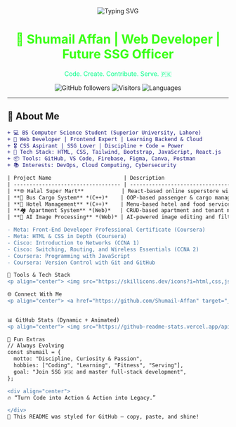 <!-- Save this as README.md and preview on GitHub for full effect -->

<div align="center">
  
  <img src="https://readme-typing-svg.herokuapp.com?font=Fira+Code&duration=4000&pause=1000&color=39FF14&center=true&vCenter=true&width=435&lines=Hi+%F0%9F%91%8B%2C+I'm+Shumail+Affan!;CS+Student+%F0%9F%92%BB+%7C+Frontend+Dev+%F0%9F%8C%90;Learning+Backend+%26+Cloud+%E2%9C%A8;Aspiring+SSG+Officer+%F0%9F%87%B5%F0%9F%87%B0" alt="Typing SVG" />

  <h1 style="color:#39FF14;">🚀 Shumail Affan | Web Developer | Future SSG Officer</h1>
  <p style="color:#00ff88;">Code. Create. Contribute. Serve. 🇵🇰</p>

  ![GitHub followers](https://img.shields.io/github/followers/Shumail-Affan?label=Follow&style=social)
  ![Visitors](https://komarev.com/ghpvc/?username=Shumail-Affan&color=39FF14)
  ![Languages](https://img.shields.io/github/languages/top/Shumail-Affan/portfolio)

</div>

---

## 🧠 About Me  
```diff
+ 💻 BS Computer Science Student (Superior University, Lahore)
+ 🎯 Web Developer | Frontend Expert | Learning Backend & Cloud
+ 🎖️ CSS Aspirant | SSG Lover | Discipline + Code = Power
+ 🔧 Tech Stack: HTML, CSS, Tailwind, Bootstrap, JavaScript, React.js
+ 📦 Tools: GitHub, VS Code, Firebase, Figma, Canva, Postman
+ 📚 Interests: DevOps, Cloud Computing, Cybersecurity

| Project Name                       | Description                                                                         |
| ---------------------------------- | ----------------------------------------------------------------------------------- |
| **🌐 Halal Super Mart**            | React-based online superstore with cart, product listings, Firebase auth, dark mode |
| **🚌 Bus Cargo System** *(C++)*    | OOP-based passenger & cargo manager using file handling                             |
| **🏨 Hotel Management** *(C++)*    | Menu-based hotel and food service management system                                 |
| **🏘️ Apartment System** *(Web)*   | CRUD-based apartment and tenant management using JS                                 |
| **🧠 AI Image Processing** *(Web)* | AI-powered image editing and filter application using frontend stack                |

- Meta: Front-End Developer Professional Certificate (Coursera)
- Meta: HTML & CSS in Depth (Coursera)
- Cisco: Introduction to Networks (CCNA 1)
- Cisco: Switching, Routing, and Wireless Essentials (CCNA 2)
- Coursera: Programming with JavaScript
- Coursera: Version Control with Git and GitHub

🧰 Tools & Tech Stack
<p align="center"> <img src="https://skillicons.dev/icons?i=html,css,js,react,tailwind,bootstrap,git,github,vscode,firebase,postman,canva,figma" /> </p>

🌐 Connect With Me
<p align="center"> <a href="https://github.com/Shumail-Affan" target="_blank"> <img src="https://img.shields.io/badge/GitHub-100000?style=for-the-badge&logo=github&logoColor=39FF14&labelColor=000000" /> </a> <a href="mailto:shumailaffan123@gmail.com" target="_blank"> <img src="https://img.shields.io/badge/Email-D14836?style=for-the-badge&logo=gmail&logoColor=39FF14&labelColor=000000" /> </a> <a href="https://www.linkedin.com/in/shumail-affan/" target="_blank"> <img src="https://img.shields.io/badge/LinkedIn-0A66C2?style=for-the-badge&logo=linkedin&logoColor=39FF14&labelColor=000000" /> </a> </p>
  

📊 GitHub Stats (Dynamic + Animated)
<p align="center"> <img src="https://github-readme-stats.vercel.app/api?username=Shumail-Affan&show_icons=true&theme=tokyonight&hide_border=true&title_color=39FF14&icon_color=39FF14" /> <br/> <img src="https://github-readme-streak-stats.herokuapp.com/?user=Shumail-Affan&theme=neon-dark&hide_border=true" /> </p>

🔮 Fun Extras
// Always Evolving
const shumail = {
  motto: "Discipline, Curiosity & Passion",
  hobbies: ["Coding", "Learning", "Fitness", "Serving"],
  goal: "Join SSG 🇵🇰 and master full-stack development",
};

<div align="center">
🔥 “Turn Code into Action & Action into Legacy.”

</div>
📝 This README was styled for GitHub – copy, paste, and shine!

